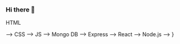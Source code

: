 ### Hi there 👋

<!--
**HRISHIKESHPAWAR/HRISHIKESHPAWAR** is a ✨ _special_ ✨ repository because its `README.md` (this file) appears on your GitHub profile.

👋 Hi, Im Hrishikesh Pawar

🌱 I’m currently learning Fullsatck WebDevelopment{

👀
 --> HTML
 --> CSS
 --> JS
 --> Mongo DB
 --> Express
 --> React
 --> Node.js
 -->
}
